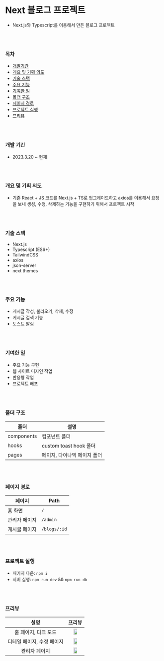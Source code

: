 # Next 블로그 프로젝트

- Next.js와 Typescript를 이용해서 만든 블로그 프로젝트

<br>
<br>

### 목차

- [개발기간](#개발-기간)
- [개요 및 기획 의도](#개요-및-기획-의도)
- [기술 스택](#기술-스택)
- [주요 기능](#주요-기능)
- [기여한 일](#기여한-일)
- [폴더 구조](#폴더-구조)
- [페이지 경로](#페이지-경로)
- [프로젝트 실행](#프로젝트-실행)
- [프리뷰](#프리뷰)

<br>
<br>

### 개발 기간

- 2023.3.20 ~ 현재

<br>
<br>

### 개요 및 기획 의도

- 기존 React + JS 코드를 Next.js + TS로 업그레이드하고 axios를 이용해서 요청을 보내 생성, 수정, 삭제하는 기능을 구현하기 위해서 프로젝트 시작

<br>
<br>

### 기술 스택

- Next.js
- Typescript (ES6+)
- TailwindCSS
- axios
- json-server
- next themes

<br>
<br>

### 주요 기능

- 게시글 작성, 불러오기, 삭제, 수정
- 게시글 검색 기능
- 토스트 알림

<br>
<br>

### 기여한 일

- 주요 기능 구현
- 웹 사이트 디자인 작업
- 반응형 작업
- 프로젝트 배포

<br>
<br>

### 폴더 구조

| 폴더       | 설명                         |
| ---------- | ---------------------------- |
| components | 컴포넌트 폴더                |
| hooks      | custom toast hook 폴더       |
| pages      | 페이지, 다이나믹 페이지 폴더 |

<br>
<br>

### 페이지 경로

| 페이지        | Path         |
| ------------- | ------------ |
| 홈 화면       | `/`          |
| 관리자 페이지 | `/admin`     |
| 게시글 페이지 | `/blogs/:id` |

<br>
<br>

### 프로젝트 실행

- 패키지 다운: `npm i`
- 서버 실행: `npm run dev` && `npm run db`

<br>
<br>

### 프리뷰

|            설명            |                                                              프리뷰                                                              |
| :------------------------: | :------------------------------------------------------------------------------------------------------------------------------: |
|    홈 페이지, 다크 모드    | <img width="50%" src="https://user-images.githubusercontent.com/103477552/231458632-2c4525dc-8172-49f3-aad8-5c650665310a.png" /> |
| 디테일 페이지, 수정 페이지 | <img width="50%" src="https://user-images.githubusercontent.com/103477552/231458654-46f2d3d8-8f17-4a83-b47f-3a576c729a61.png" /> |
|       관리자 페이지        | <img width="50%" src="https://user-images.githubusercontent.com/103477552/231458661-21e67c5d-d191-4080-baeb-d67505048d16.png" /> |
